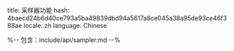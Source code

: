 title: 采样器功能
hash: 4baecd24b6d40ce793a5ba49839dbd94a5617a8ce045a38a95de93ce46f388ae
locale: zh
language: Chinese

%-- 包含：include/api/sampler.md --%